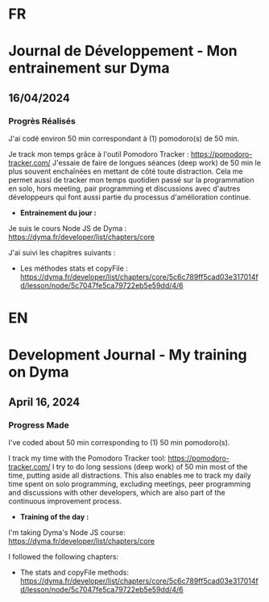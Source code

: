 # FR

# Journal de Développement - Mon entrainement sur Dyma

## 16/04/2024

### Progrès Réalisés

J'ai codé environ 50 min correspondant à (1) pomodoro(s) de 50 min.

Je track mon temps grâce à l'outil Pomodoro Tracker : https://pomodoro-tracker.com/
J'essaie de faire de longues séances (deep work) de 50 min le plus souvent enchaînées en mettant de côté toute distraction.
Cela me permet aussi de tracker mon temps quotidien passé sur la programmation en solo, hors meeting, pair programming et discussions avec d'autres développeurs qui font aussi partie du processus d'amélioration continue.

- **Entrainement du jour :**

Je suis le cours Node JS de Dyma : https://dyma.fr/developer/list/chapters/core

J'ai suivi les chapitres suivants :

- Les méthodes stats et copyFile : https://dyma.fr/developer/list/chapters/core/5c6c789ff5cad03e317014fd/lesson/node/5c7047fe5ca79722eb5e59dd/4/6

# EN

# Development Journal - My training on Dyma

## April 16, 2024

### Progress Made

I've coded about 50 min corresponding to (1) 50 min pomodoro(s).

I track my time with the Pomodoro Tracker tool: https://pomodoro-tracker.com/
I try to do long sessions (deep work) of 50 min most of the time, putting aside all distractions.
This also enables me to track my daily time spent on solo programming, excluding meetings, peer programming and discussions with other developers, which are also part of the continuous improvement process.

- **Training of the day :**

I'm taking Dyma's Node JS course: https://dyma.fr/developer/list/chapters/core

I followed the following chapters:

- The stats and copyFile methods: https://dyma.fr/developer/list/chapters/core/5c6c789ff5cad03e317014fd/lesson/node/5c7047fe5ca79722eb5e59dd/4/6
